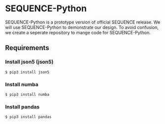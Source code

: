 # SEQUENCE-Python

SEQUENCE-Python is a prototype version of official SEQUENCE release. We will use SEQUENCE-Python to demonstrate our design. To avoid confusion, we create a seperate repository to mange code for SEQUENCE-Python. 

## Requirements

### Install json5 (json5)

```
$ pip3 install json5
```

### Install numba

```
$ pip3 install numba
```

### Install pandas

```
$ pip3 install pandas
```
